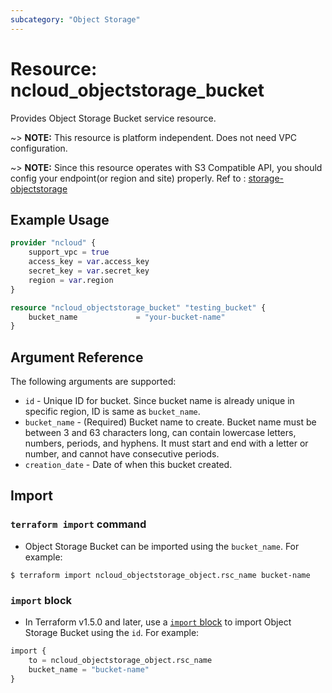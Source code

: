 ```yaml
---
subcategory: "Object Storage"
---
```



# Resource: ncloud_objectstorage_bucket

Provides Object Storage Bucket service resource.

~> **NOTE:** This resource is platform independent. Does not need VPC configuration.

~> **NOTE:** Since this resource operates with S3 Compatible API, you should config your endpoint(or region and site) properly. Ref to : [storage-objectstorage](https://api.ncloud-docs.com/docs/storage-objectstorage)

## Example Usage

```terraform
provider "ncloud" {
    support_vpc = true
    access_key = var.access_key
    secret_key = var.secret_key
    region = var.region
}

resource "ncloud_objectstorage_bucket" "testing_bucket" {
    bucket_name				= "your-bucket-name"
}
```

## Argument Reference

The following arguments are supported:

* `id` - Unique ID for bucket. Since bucket name is already unique in specific region, ID is same as `bucket_name`.
* `bucket_name` - (Required) Bucket name to create. Bucket name must be between 3 and 63 characters long, can contain lowercase letters, numbers, periods, and hyphens. It must start and end with a letter or number, and cannot have consecutive periods.
* `creation_date` - Date of when this bucket created.

## Import

### `terraform import` command

* Object Storage Bucket can be imported using the `bucket_name`. For example:

```console
$ terraform import ncloud_objectstorage_object.rsc_name bucket-name
```

### `import` block

* In Terraform v1.5.0 and later, use a [`import` block](https://developer.hashicorp.com/terraform/language/import) to import Object Storage Bucket using the `id`. For example:

```terraform
import {
    to = ncloud_objectstorage_object.rsc_name
    bucket_name = "bucket-name"
}
```